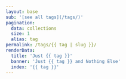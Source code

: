 ```yaml
---
layout: base
sub: '[see all tags](/tags/)'
pagination:
  data: collections
  size: 1
  alias: tag
permalink: /tags/{{ tag | slug }}/
renderData:
  title: 'Just {{ tag }}'
  banner: 'Just {{ tag }} and Nothing Else'
  index: '{{ tag }}'
---
```


<!-- This is required, and I don't know why -->
